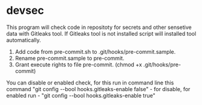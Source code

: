 # devsec

This program will check code in repositoty for secrets and other sensetive data with Gitleaks tool.
If Gitleaks tool is not installed script will installed tool automatically.

1. Add code from pre-commit.sh to .git/hooks/pre-commit.sample.
2. Rename pre-commit.sample to pre-commit.
3. Grant execute rights to file pre-commit. (chmod +x .git/hooks/pre-commit)

You can disable or enabled check, for this run in command line this command "git config --bool hooks.gitleaks-enable false" - for disable, for enabled run - "git config --bool hooks.gitleaks-enable true"